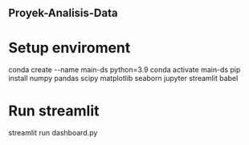 ## Proyek-Analisis-Data
# Setup enviroment
conda create --name main-ds python=3.9
conda activate main-ds
pip install numpy pandas scipy matplotlib seaborn jupyter streamlit babel

# Run streamlit
streamlit run dashboard.py
